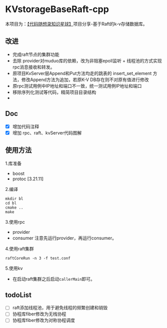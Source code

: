 # KVstorageBaseRaft-cpp

本项目为：[【代码随想录知识星球】](https://www.programmercarl.com/other/project_fenbushi.html)项目分享-基于Raft的k-v存储数据库。 

## 改进
* 完成raft节点的集群功能
* 去除 provider对muduo库的依赖，改为非阻塞epoll监听 + 线程池的方式实现rpc消息接收和转发。
* 原项目KvServer层Append和Put方法均走的跳表的 insert_set_element 方法，修改Append方法为追加，若原K-V DB存在则不对原有值进行修改
* 原rpc测试用例中IP地址和端口不一致，统一测试用例IP地址和端口
* 移除序列化测试等代码，精简项目目录结构
* 
## Doc
- [x] 增加代码注释
- [x] 增加 rpc、raft、kvServer代码图解

## 使用方法
1.库准备
- boost
- protoc [3.21.11]

2.编译
```
mkdir bl
cd bl
cmake ..
make
```

3.使用rpc
- provider
- consumer
注意先运行provider，再运行consumer。

4.使用raft集群
```
raftCoreRun -n 3 -f test.conf
```

5.使用kv
* 在启动raft集群之后启动`callerMain`即可。

## todoList
- [ ] raft添加线程池，用于避免线程的频繁创建和销毁
- [ ] 协程库fiber修改为无栈协程
- [ ] 协程库fiber修改为对称协程调度

